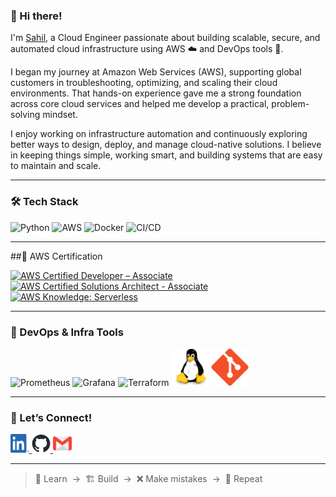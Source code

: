 ### 👋 Hi there!

I'm [Sahil](https://www.linkedin.com/in/sahil-duduskar-%E2%98%81%EF%B8%8F-266274225?lipi=urn%3Ali%3Apage%3Ad_flagship3_profile_view_base_contact_details%3B9OOCzNW%2FSxO4kkQZMDTquA%3D%3D), a Cloud Engineer passionate about building scalable, secure, and automated cloud infrastructure using AWS ☁️ and DevOps tools 🚀.

I began my journey at Amazon Web Services (AWS), supporting global customers in troubleshooting, optimizing, and scaling their cloud environments. That hands-on experience gave me a strong foundation across core cloud services and helped me develop a practical, problem-solving mindset.

I enjoy working on infrastructure automation and continuously exploring better ways to design, deploy, and manage cloud-native solutions. I believe in keeping things simple, working smart, and building systems that are easy to maintain and scale.


---

### 🛠️ Tech Stack

<p float="left">
  <img src="https://media.giphy.com/media/KAq5w47R9rmTuvWOWa/giphy.gif" height="90" title="Python" />
  <img src="https://raw.githubusercontent.com/itsksaurabh/itsksaurabh/master/assets/aws.gif" height="75" title="AWS" />
  <img src="https://raw.githubusercontent.com/itsksaurabh/itsksaurabh/master/assets/docker.gif" height="75" title="Docker" />
  <img src="https://raw.githubusercontent.com/itsksaurabh/itsksaurabh/master/assets/cicd.gif" height="70" title="CI/CD" />
</p>

---
##🏅 AWS Certification

[![AWS Certified Developer – Associate](https://images.credly.com/size/130x130/images/b9feab85-1a43-4f6c-99a5-631b88d5461b/image.png)](https://www.credly.com/badges/128e6e1c-df1e-4545-93d6-ac9593e8bf87/public_url)
[![AWS Certified Solutions Architect - Associate](https://images.credly.com/size/130x130/images/0e284c3f-5164-4b21-8660-0d84737941bc/image.png)](https://www.credly.com/badges/120bc79f-e47a-4140-9df6-0d27108d402f/public_url)
[![AWS Knowledge: Serverless](https://images.credly.com/size/130x130/images/e07c6cc4-b737-4d7e-8ce8-66b6b7a60367/image.png)](https://www.credly.com/badges/de7bded9-a8af-4977-bb9e-913c910d3df6/public_url)

---

### 🔧 DevOps & Infra Tools

<p float="left">
  <img src="https://raw.githubusercontent.com/itsksaurabh/itsksaurabh/master/assets/prometheus.gif" height="60" title="Prometheus" />
  <img src="https://cdn.worldvectorlogo.com/logos/grafana.svg" height="60" title="Grafana"/>
  <img src="https://www.vectorlogo.zone/logos/terraformio/terraformio-icon.svg" height="60" title="Terraform" />
  <img src="https://raw.githubusercontent.com/devicons/devicon/master/icons/linux/linux-original.svg" height="60" title="Linux" />
  <img src="https://raw.githubusercontent.com/devicons/devicon/master/icons/git/git-original.svg" height="60" title="Git" />
</p>

---

### 🔗 Let’s Connect!

<a href="https://www.linkedin.com/in/sahil-duduskar-%E2%98%81%EF%B8%8F-266274225?lipi=urn%3Ali%3Apage%3Ad_flagship3_profile_view_base_contact_details%3B9OOCzNW%2FSxO4kkQZMDTquA%3D%3D" target="_blank">
  <img src="https://github.com/sa-uwu/sa-uwu/blob/main/img/LI-In-Bug.png" alt="LinkedIn" width="30" height="30">
</a>
<a href="https://github.com/sa-uwu" target="_blank">
  <img src="https://github.com/sa-uwu/sa-uwu/blob/main/img/github-mark.png" alt="GitHub" width="30" height="30">
</a>
<a href="mailto:sahild967@gmail.com">
  <img src="https://github.com/sa-uwu/sa-uwu/blob/main/img/gmail.png" alt="Email" width="30" height="30" style="margin-right:50px;">
</a>
    
---


> 🧠 Learn &nbsp;→&nbsp; 🏗️ Build &nbsp;→&nbsp; ❌ Make mistakes &nbsp;→&nbsp; 🔁 Repeat  


